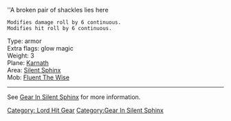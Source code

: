 ''A broken pair of shackles lies here

`Modifies damage roll by 6 continuous.`  
`Modifies hit roll by 6 continuous.`

Type: armor  
Extra flags: glow magic  
Weight: 3  
Plane: [Karnath](:Category:Karnath.md "wikilink")  
Area: [Silent Sphinx](:Category:Silent_Sphinx.md "wikilink")  
Mob: [Fluent The Wise](Fluent_The_Wise "wikilink")

------------------------------------------------------------------------

See [Gear In Silent
Sphinx](:Category:Gear_In_Silent_Sphinx.md "wikilink") for more
information.

[Category: Lord Hit Gear](Category:_Lord_Hit_Gear "wikilink")
[Category:Gear In Silent
Sphinx](Category:Gear_In_Silent_Sphinx "wikilink")

